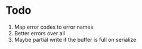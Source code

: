 # Todo

1. Map error codes to error names
2. Better errors over all
3. Maybe partial write if the buffer is full on serialize